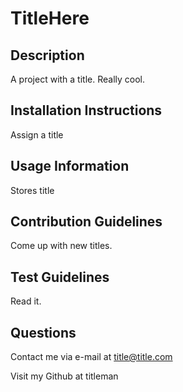 # TitleHere

  ## Description
  A project with a title. Really cool.

  ## Installation Instructions
  Assign a title

  ## Usage Information
  Stores title

  ## Contribution Guidelines
  Come up with new titles.

  ## Test Guidelines
  Read it.

  ## Questions
  Contact me via e-mail at title@title.com

  Visit my Github at titleman

